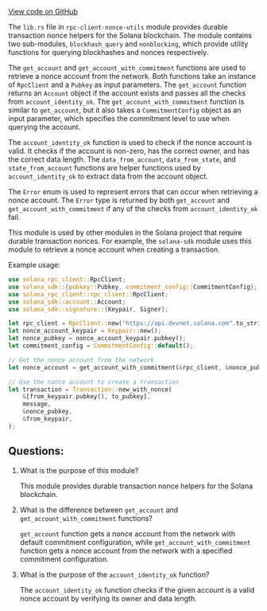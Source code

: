 [View code on GitHub](https://github.com/solana-labs/solana/blob/master/rpc-client-nonce-utils/src/lib.rs)

The `lib.rs` file in `rpc-client-nonce-utils` module provides durable transaction nonce helpers for the Solana blockchain. The module contains two sub-modules, `blockhash_query` and `nonblocking`, which provide utility functions for querying blockhashes and nonces respectively. 

The `get_account` and `get_account_with_commitment` functions are used to retrieve a nonce account from the network. Both functions take an instance of `RpcClient` and a `Pubkey` as input parameters. The `get_account` function returns an `Account` object if the account exists and passes all the checks from `account_identity_ok`. The `get_account_with_commitment` function is similar to `get_account`, but it also takes a `CommitmentConfig` object as an input parameter, which specifies the commitment level to use when querying the account. 

The `account_identity_ok` function is used to check if the nonce account is valid. It checks if the account is non-zero, has the correct owner, and has the correct data length. The `data_from_account`, `data_from_state`, and `state_from_account` functions are helper functions used by `account_identity_ok` to extract data from the account object. 

The `Error` enum is used to represent errors that can occur when retrieving a nonce account. The `Error` type is returned by both `get_account` and `get_account_with_commitment` if any of the checks from `account_identity_ok` fail. 

This module is used by other modules in the Solana project that require durable transaction nonces. For example, the `solana-sdk` module uses this module to retrieve a nonce account when creating a transaction. 

Example usage:

```rust
use solana_rpc_client::RpcClient;
use solana_sdk::{pubkey::Pubkey, commitment_config::CommitmentConfig};
use solana_rpc_client::rpc_client::RpcClient;
use solana_sdk::account::Account;
use solana_sdk::signature::{Keypair, Signer};

let rpc_client = RpcClient::new("https://api.devnet.solana.com".to_string());
let nonce_account_keypair = Keypair::new();
let nonce_pubkey = nonce_account_keypair.pubkey();
let commitment_config = CommitmentConfig::default();

// Get the nonce account from the network
let nonce_account = get_account_with_commitment(&rpc_client, &nonce_pubkey, commitment_config).unwrap();

// Use the nonce account to create a transaction
let transaction = Transaction::new_with_nonce(
    &[from_keypair.pubkey(), to_pubkey],
    message,
    &nonce_pubkey,
    &from_keypair,
);
```
## Questions: 
 1. What is the purpose of this module?
    
    This module provides durable transaction nonce helpers for the Solana blockchain.

2. What is the difference between `get_account` and `get_account_with_commitment` functions?
    
    `get_account` function gets a nonce account from the network with default commitment configuration, while `get_account_with_commitment` function gets a nonce account from the network with a specified commitment configuration.

3. What is the purpose of the `account_identity_ok` function?
    
    The `account_identity_ok` function checks if the given account is a valid nonce account by verifying its owner and data length.